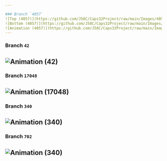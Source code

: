 ```yaml
---

### Branch `4057`
![Top (4057)](https://github.com/J58C/Caps32Project/raw/main/Images/4057/top.png =250x)
![Bottom (4057)](https://github.com/J58C/Caps32Project/raw/main/Images/4057/bottom.png =250x)
![Animation (4057)](https://github.com/J58C/Caps32Project/raw/main/Images/4057/rotating.gif)
---
```


### Branch `42`
![Animation (42)](https://github.com/J58C/Caps32Project/raw/main/Images/42/rotating.gif)
---

### Branch `17048`
![Animation (17048)](https://github.com/J58C/Caps32Project/raw/main/Images/17048/rotating.gif)
---

### Branch `340`
![Animation (340)](https://github.com/J58C/Caps32Project/raw/main/Images/340/rotating.gif)
---

### Branch `702`
![Animation (340)](https://github.com/J58C/Caps32Project/raw/main/Images/702/rotating.gif)
---
